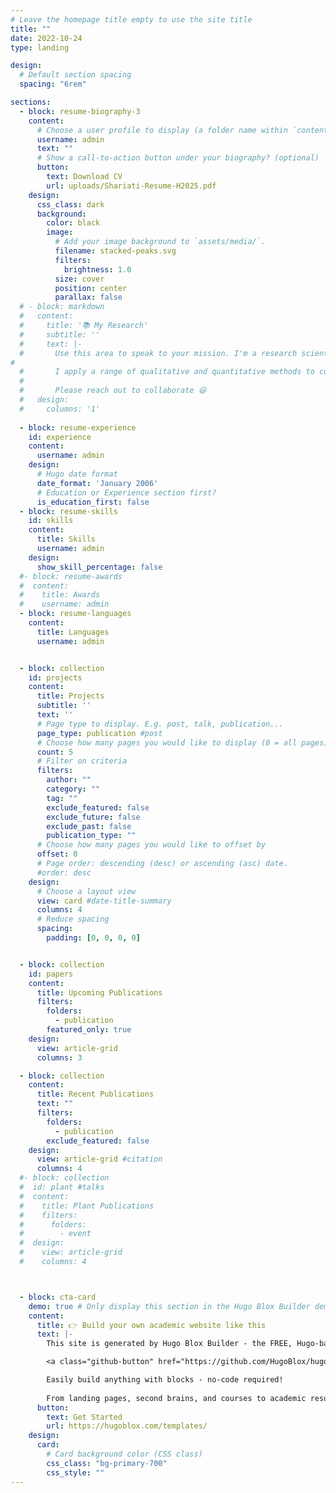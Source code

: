 ```yaml
---
# Leave the homepage title empty to use the site title
title: ""
date: 2022-10-24
type: landing

design:
  # Default section spacing
  spacing: "6rem"

sections:
  - block: resume-biography-3
    content:
      # Choose a user profile to display (a folder name within `content/authors/`)
      username: admin
      text: ""
      # Show a call-to-action button under your biography? (optional)
      button:
        text: Download CV
        url: uploads/Shariati-Resume-H2025.pdf
    design:
      css_class: dark
      background:
        color: black
        image:
          # Add your image background to `assets/media/`.
          filename: stacked-peaks.svg
          filters:
            brightness: 1.0
          size: cover
          position: center
          parallax: false
  # - block: markdown
  #   content:
  #     title: '📚 My Research'
  #     subtitle: ''
  #     text: |-
  #       Use this area to speak to your mission. I'm a research scientist in the Moonshot team at DeepMind. I blog about machine learning, deep learning, and moonshots.
# 
  #       I apply a range of qualitative and quantitative methods to comprehensively investigate the role of science and technology in the economy.
  #       
  #       Please reach out to collaborate 😃
  #   design:
  #     columns: '1'
  
  - block: resume-experience
    id: experience
    content:
      username: admin
    design:
      # Hugo date format
      date_format: 'January 2006'
      # Education or Experience section first?
      is_education_first: false
  - block: resume-skills
    id: skills
    content:
      title: Skills
      username: admin
    design:
      show_skill_percentage: false
  #- block: resume-awards
  #  content:
  #    title: Awards
  #    username: admin
  - block: resume-languages
    content:
      title: Languages
      username: admin


  - block: collection
    id: projects
    content:
      title: Projects
      subtitle: ''
      text: ''
      # Page type to display. E.g. post, talk, publication...
      page_type: publication #post
      # Choose how many pages you would like to display (0 = all pages)
      count: 5
      # Filter on criteria
      filters:
        author: ""
        category: ""
        tag: ""
        exclude_featured: false
        exclude_future: false
        exclude_past: false
        publication_type: ""
      # Choose how many pages you would like to offset by
      offset: 0
      # Page order: descending (desc) or ascending (asc) date.
      #order: desc
    design:
      # Choose a layout view
      view: card #date-title-summary
      columns: 4
      # Reduce spacing
      spacing:
        padding: [0, 0, 0, 0]


  - block: collection
    id: papers
    content:
      title: Upcoming Publications
      filters:
        folders:
          - publication
        featured_only: true
    design:
      view: article-grid
      columns: 3

  - block: collection
    content:
      title: Recent Publications
      text: ""
      filters:
        folders:
          - publication
        exclude_featured: false
    design:
      view: article-grid #citation
      columns: 4
  #- block: collection
  #  id: plant #talks
  #  content:
  #    title: Plant Publications
  #    filters:
  #      folders:
  #        - event
  #  design:
  #    view: article-grid
  #    columns: 4



  - block: cta-card
    demo: true # Only display this section in the Hugo Blox Builder demo site
    content:
      title: 👉 Build your own academic website like this
      text: |-
        This site is generated by Hugo Blox Builder - the FREE, Hugo-based open source website builder trusted by 250,000+ academics like you.

        <a class="github-button" href="https://github.com/HugoBlox/hugo-blox-builder" data-color-scheme="no-preference: light; light: light; dark: dark;" data-icon="octicon-star" data-size="large" data-show-count="true" aria-label="Star HugoBlox/hugo-blox-builder on GitHub">Star</a>

        Easily build anything with blocks - no-code required!
        
        From landing pages, second brains, and courses to academic resumés, conferences, and tech blogs.
      button:
        text: Get Started
        url: https://hugoblox.com/templates/
    design:
      card:
        # Card background color (CSS class)
        css_class: "bg-primary-700"
        css_style: ""
---
```

